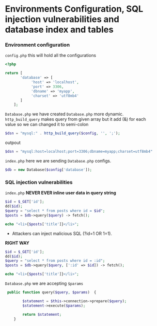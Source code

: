 # Environments Configuration, SQL injection vulnerabilities and database index and tables 

### Environment configuration
`config.php` this will hold all the configurations

```php
<?php

return [
       'database' => [
            'host' => 'localhost',
            'port' => 3306,
            'dbname' => 'myapp',
            'charset' => 'utf8mb4'
       ]
    ];
```

`Database.php`
we have created `Database.php` more dynamic.
`http_build_query` makes query from given array but it add (&) for each value so we can changed it to semi-colon
```php
$dsn = "mysql:" . http_build_query($config, '', ';');
```
outpout
```php
$dsn = "mysql:host=localhost;port=3306;dbname=myapp;charset=utf8mb4"
```
`index.php`
here we are sending `Database.php` configs.
```php
$db = new Database($config['database']);
```

### SQL injection vulnerabilities
`index.php`
**NEVER EVER inline user data in query string**
```php
$id = $_GET['id'];
dd($id);
$query = "select * from posts where id = $id";
$posts = $db->query($query) -> fetch();

echo "<li>{$posts['title']}</li>";
```
- Attackers can inject malicious SQL (?id=1 OR 1=1).

**RIGHT WAY**
```php
$id = $_GET['id'];
dd($id);
$query = "select * from posts where id = :id";
$posts = $db->query($query, [':id' => $id]) -> fetch();

echo "<li>{$posts['title']}</li>";
```
`Database.php`
we are accepting `$params`
```php
 public function query($query, $params)  {

        $statement = $this->connection->prepare($query);
        $statement->execute($params); 

        return $statement;
    }
```
